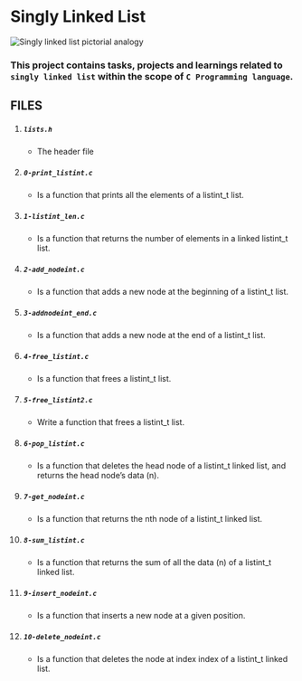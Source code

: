 # Singly Linked List

![Singly linked list pictorial analogy](https://www.w3resource.com/w3r_images/linked-list-single-in-c.png)

### This project contains tasks, projects and learnings related to `singly linked list` within the scope of `C Programming language`.

## FILES

1. ##### `lists.h`
    + The header file

2. ##### `0-print_listint.c`
    + Is a function that prints all the elements of a listint_t list.

3. ##### `1-listint_len.c`
    + Is a function that returns the number of elements in a linked listint_t list.

4. ##### `2-add_nodeint.c`
    + Is a function that adds a new node at the beginning of a listint_t list.

5. ##### `3-addnodeint_end.c`
    + Is a function that adds a new node at the end of a listint_t list.

6. ##### `4-free_listint.c`
    + Is a function that frees a listint_t list.

7. ##### `5-free_listint2.c`
    + Write a function that frees a listint_t list.

8. ##### `6-pop_listint.c`
    + Is a function that deletes the head node of a listint_t linked list, and returns the head node’s data (n).

9. ##### `7-get_nodeint.c`
    + Is a function that returns the nth node of a listint_t linked list.

10. ##### `8-sum_listint.c`
    + Is a function that returns the sum of all the data (n) of a listint_t linked list.

11. ##### `9-insert_nodeint.c`
    + Is a function that inserts a new node at a given position.

12. ##### `10-delete_nodeint.c`
    + Is a function that deletes the node at index index of a listint_t linked list.
